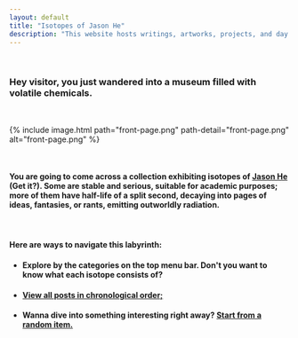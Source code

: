 ```yaml
---
layout: default
title: "Isotopes of Jason He"
description: "This website hosts writings, artworks, projects, and day dreams of a Renaissance teen."
---
```

&nbsp;
###   <strong>Hey visitor, you just wandered into a museum filled with volatile chemicals.</strong>
&nbsp;

{% include image.html path="front-page.png" path-detail="front-page.png" alt="front-page.png" %}

&nbsp;

####   You are going to come across a collection exhibiting isotopes of <a href="{{ 'about' | relative_url }}" title="About me">Jason He</a> (Get it?). Some are stable and serious, suitable for academic purposes; more of them have half-life of a split second, decaying into pages of ideas, fantasies, or rants, emitting outworldly radiation.
&nbsp;
&nbsp;

####   <strong>Here are ways to navigate this labyrinth:</strong>  

* #### Explore by the categories on the top menu bar. Don't you want to know what each isotope consists of?
  

* #### <a href="{{ 'timeline' | relative_url }}" title="Timeline">View all posts in chronological order;</a>
  
  
* #### Wanna dive into something interesting right away? <a href="{{ 'random' | relative_url }}" title="Random Substance">Start from a random item.</a>

&nbsp;

<script src="//www.powr.io/powr.js" external-type="html"></script> 
 <div class="powr-hit-counter" id="76880100_1499419123"></div>